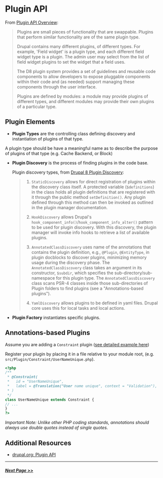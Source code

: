 # Plugin API

From [Plugin API Overview](https://www.drupal.org/docs/8/api/plugin-api/plugin-api-overview):
> Plugins are small pieces of functionality that are swappable. Plugins that perform similar functionality are of the same plugin type.
>
> Drupal contains many different plugins, of different types. For example, 'Field widget' is a plugin type, and each different field widget type is a plugin. The admin user may select from the list of field widget plugins to set the widget that a field uses.
>
> The D8 plugin system provides a set of guidelines and reusable code components to allow developers to expose pluggable components within their code and (as needed) support managing these components through the user interface.
>
> Plugins are defined by modules: a module may provide plugins of different types, and different modules may provide their own plugins of a particular type.

## Plugin Elements

- **Plugin Types** are the controlling class defining discovery and instantiation of plugins of that type.

A plugin type should be have a meaningful name as to describe the purpose of plugins of that type (e.g. Cache Backend, or Block)

- **Plugin Discovery** is the process of finding plugins in the code base.

  Plugin discovery types, from [Drupal 8 Plugin Discovery](https://www.drupal.org/docs/8/api/plugin-api/d8-plugin-discovery):
  > 1. `StaticDiscovery` allows for direct registration of plugins within the discovery class itself. A protected variable (`$definitions`) in the class holds all plugin definitions that are registered with it through the public method `setDefinition()`. Any plugin defined through this method can then be invoked as outlined in the plugin manager documentation.
  >
  > 2. `HookDiscovery` allows Drupal's `hook_component_info()`/`hook_component_info_alter()` pattern to be used for plugin discovery. With this discovery, the plugin manager will invoke info hooks to retrieve a list of available plugins.
  >
  > 3. `AnnotatedClassDiscovery` uses name of the annotations that contains the plugin definition, e.g., `@Plugin`, `@EntityType`, in plugin docblocks to discover plugins, minimizing memory usage during the discovery phase. The `AnnotatedClassDiscovery` class takes an argument in its constructor, `$subdir`, which specifies the sub-directory/sub-namespace for this plugin type. The `AnnotatedClassDiscovery` class scans PSR-4 classes inside those sub-directories of Plugin folders to find plugins (see a "Annotations-based plugins").
  >
  > 4. `YamlDiscovery` allows plugins to be defined in yaml files. Drupal core uses this for local tasks and local actions.

- **Plugin Factory** instantiates specific plugins.

## Annotations-based Plugins

Assume you are adding a `Constraint` plugin ([see detailed example here](https://www.drupal.org/node/1882526))

Register your plugin by placing it in a file relative to your module root, (e.g. `src/Plugin/Constraint/UserNameUnique.php`).

```php
<?php
/**
 * @Constraint(
 *   id = "UserNameUnique",
 *   label = @Translation("User name unique", context = "Validation"),
 * )
 */
class UserNameUnique extends Constraint {
// ...
}
?>
```

*Important Note: Unlike other PHP coding standards, annotations should always use double quotes instead of single quotes.*

## Additional Resources
- [drupal.org: Plugin API](https://www.drupal.org/docs/8/api/plugin-api)

---

##### [Next Page >>](4.4-essential-apis-block.md)
